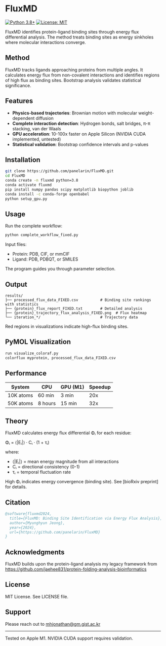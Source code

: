 # FluxMD

[![Python 3.8+](https://img.shields.io/badge/python-3.8+-blue.svg)](https://www.python.org/downloads/)
[![License: MIT](https://img.shields.io/badge/License-MIT-green.svg)](https://opensource.org/licenses/MIT)

FluxMD identifies protein-ligand binding sites through energy flux differential analysis. The method treats binding sites as energy sinkholes where molecular interactions converge.

## Method

FluxMD tracks ligands approaching proteins from multiple angles. It calculates energy flux from non-covalent interactions and identifies regions of high flux as binding sites. Bootstrap analysis validates statistical significance.

## Features

- **Physics-based trajectories**: Brownian motion with molecular weight-dependent diffusion
- **Complete interaction detection**: Hydrogen bonds, salt bridges, π-π stacking, van der Waals
- **GPU acceleration**: 10-100x faster on Apple Silicon (NVIDIA CUDA implemented, untested)
- **Statistical validation**: Bootstrap confidence intervals and p-values

## Installation

```bash
git clone https://github.com/panelarin/FluxMD.git
cd FluxMD
conda create -n fluxmd python=3.8
conda activate fluxmd
pip install numpy pandas scipy matplotlib biopython joblib
conda install -c conda-forge openbabel
python setup_gpu.py
```

## Usage

Run the complete workflow:
```bash
python complete_workflow_fixed.py
```

Input files:
- Protein: PDB, CIF, or mmCIF
- Ligand: PDB, PDBQT, or SMILES

The program guides you through parameter selection.

## Output

```
results/
├── processed_flux_data_FIXED.csv          # Binding site rankings with statistics
├── {protein}_flux_report_FIXED.txt        # Detailed analysis
├── {protein}_trajectory_flux_analysis_FIXED.png  # Flux heatmap
└── iteration_*/                           # Trajectory data
```

Red regions in visualizations indicate high-flux binding sites.

## PyMOL Visualization

```python
run visualize_coloraf.py
colorflux myprotein, processed_flux_data_FIXED.csv
```

## Performance

| System | CPU | GPU (M1) | Speedup |
|--------|-----|----------|---------|
| 10K atoms | 60 min | 3 min | 20x |
| 50K atoms | 8 hours | 15 min | 32x |

## Theory

FluxMD calculates energy flux differential Φᵢ for each residue:

Φᵢ = ⟨|Eᵢ|⟩ · Cᵢ · (1 + τᵢ)

where:
- ⟨|Eᵢ|⟩ = mean energy magnitude from all interactions
- Cᵢ = directional consistency (0-1)
- τᵢ = temporal fluctuation rate

High Φᵢ indicates energy convergence (binding site). See [bioRxiv preprint] for details.

## Citation

```bibtex
@software{fluxmd2024,
  title={FluxMD: Binding Site Identification via Energy Flux Analysis},
  author={Myunghyun Jeong},
  year={2024},
  url={https://github.com/panelarin/FluxMD}
}
```

## Acknowledgments

FluxMD builds upon the protein-ligand analysis my legacy framework from <https://github.com/jaehee831/protein-folding-analysis-bioinformatics>

## License

MIT License. See LICENSE file.

## Support

Please reach out to <mhjonathan@gm.gist.ac.kr>

---

Tested on Apple M1. NVIDIA CUDA support requires validation.

